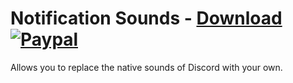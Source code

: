 # Notification Sounds - [Download](https://betterdiscord.net/ghdl?url=https://raw.githubusercontent.com/mwittrien/BetterDiscordAddons/master/Plugins/NotificationSounds/NotificationSounds.plugin.js) [![Paypal][paypal-badge]][paypal-link] 

[paypal-badge]: https://img.shields.io/badge/Paypal-Donate!-%2300457C.svg?logo=paypal&style=flat-square
[paypal-link]: https://paypal.me/MircoWittrien

Allows you to replace the native sounds of Discord with your own.
